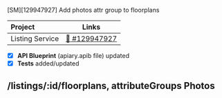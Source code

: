 [SM][129947927] Add photos attr group to floorplans

|Project| Links |
|:---|:------:|
| Listing Service | [:link: #129947927](https://www.pivotaltracker.com/story/show/129947927) |

- [x] **API Blueprint** (apiary.apib file) updated
- [x] **Tests** added/updated

## /listings/:id/floorplans, attributeGroups Photos
